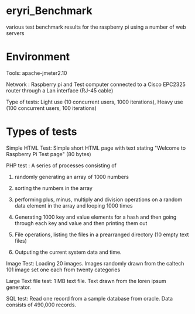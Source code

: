 eryri_Benchmark
===============

various test benchmark results for the raspberry pi using a number of web servers

Environment
==================
Tools: apache-jmeter2.10

Network : Raspberry pi and Test computer connected to a Cisco EPC2325 router through a Lan interface (RJ-45 cable)

Type of tests: Light use (10 concurrent users, 1000 iterations), Heavy use (100 concurrent users, 100 iterations)

Types of tests
===================
Simple HTML Test: Simple short HTML page with text stating "Welcome to Raspberry Pi Test page" (80 bytes) 

PHP test : A series of processes consisting of 

1. randomly generating an array of 1000 numbers 

2. sorting the numbers in the array

3. performing plus, minus, multiply and division operations on a random data element in the array and looping 1000 times

4. Generating 1000 key and value elements for a hash and then going through each key and value and then  printing them out

5. File operations, listing the files in a prearranged directory (10 empty text files)

6. Outputing the current system data and time.

Image Test: Loading 20 images. Images randomly drawn from the caltech 101 image set one each from twenty categories

Large Text file test: 1 MB text file. Text drawn from the loren ipsum generator.

SQL test: Read one record from a sample database from oracle. Data consists of 490,000 records.
